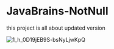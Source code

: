 # JavaBrains-NotNull
this project is all about updated version 

![1_h_0D19jEB9S-bsNyLjwKpQ](https://user-images.githubusercontent.com/50185967/130686287-b263990b-ca69-43c8-822d-6d29898d5834.jpeg)

